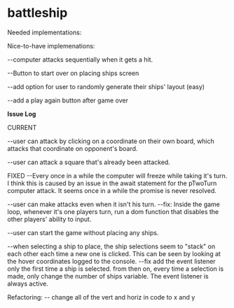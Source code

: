 # battleship

Needed implementations:


Nice-to-have implemenations:


--computer attacks sequentially when it gets a hit.

--Button to start over on placing ships screen

--add option for user to randomly generate their ships' layout (easy)

--add a play again button after game over








**Issue Log**

CURRENT


--user can attack by clicking on a coordinate on their own board, which attacks that coordinate on opponent's board.

--user can attack a square that's already been attacked.


FIXED
--Every once in a while the computer will freeze while taking it's turn.
    I think this is caused by an issue in the await statement for the pTwoTurn computer attack. It seems once in a while the promise is never resolved.

--user can make attacks even when it isn't his turn.
    --fix: Inside the game loop, whenever it's one players turn, run a dom function that disables the other players' ability to input.

--user can start the game without placing any ships.

--when selecting a ship to place, the ship selections seem to "stack" on each other each time a new one is clicked. This can be seen by looking at the hover coordinates logged to the console.
    --fix
        add the event listener only the first time a ship is selected.
        from then on, every time a selection is made, only change the number of ships variable. The event listener is always active.



Refactoring:
-- change all of the vert and horiz in code to x and y

